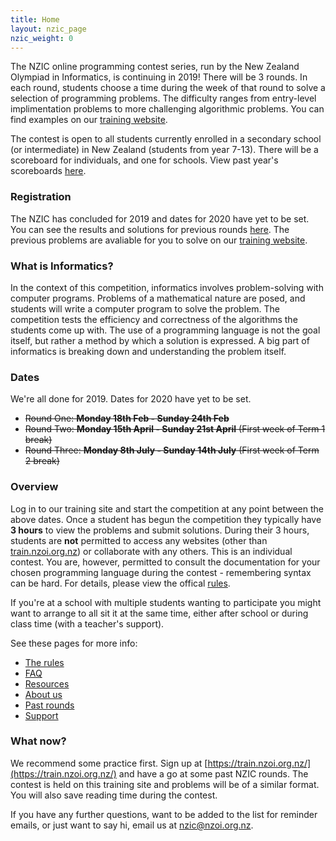 ```yaml
---
title: Home
layout: nzic_page
nzic_weight: 0
---
```


The NZIC online programming contest series, run by the New Zealand Olympiad in Informatics, is continuing in 2019! There will be 3 rounds. In each round, students choose a time during the week of that round to solve a selection of programming problems. The difficulty ranges from entry-level implimentation problems to more challenging algorithmic problems. You can find examples on our [training website](https://train.nzoi.org.nz/).

The contest is open to all students currently enrolled in a secondary school (or intermediate) in New Zealand (students from year 7-13). There will be a scoreboard for individuals, and one for schools. View past year's scoreboards [here](past.html).

### Registration

The NZIC has concluded for 2019 and dates for 2020 have yet to be set. You can see the results and solutions for previous rounds [here](past.html). The previous problems are avaliable for you to solve on our [training website](https://train.nzoi.org.nz/).

### What is Informatics?

In the context of this competition, informatics involves problem-solving with computer programs. Problems of a mathematical nature are posed, and students will write a computer program to solve the problem. The competition tests the efficiency and correctness of the algorithms the students come up with. The use of a programming language is not the goal itself, but rather a method by which a solution is expressed. A big part of informatics is breaking down and understanding the problem itself.

### Dates

We're all done for 2019. Dates for 2020 have yet to be set.

* <strike>Round One: **Monday 18th Feb - Sunday 24th Feb**</strike>
* <strike>Round Two: **Monday 15th April - Sunday 21st April** (First week of Term 1 break)</strike>
* <strike>Round Three: **Monday 8th July - Sunday 14th July** (First week of Term 2 break)</strike>

### Overview

Log in to our training site and start the competition at any point between the above dates. Once a student has begun the competition they typically have **3 hours** to view the problems and submit solutions. During their 3 hours, students are **not** permitted to access any websites (other than [train.nzoi.org.nz](train.nzoi.org.nz)) or collaborate with any others. This is an individual contest. You are, however, permitted to consult the documentation for your chosen programming language during the contest - remembering syntax can be hard. For details, please view the offical [rules](rules.html).

If you're at a school with multiple students wanting to participate you might want to arrange to all sit it at the same time, either after school or during class time (with a teacher's support).

See these pages for more info:

- [The rules](rules.html)
- [FAQ](faq.html)
- [Resources](resources.html)
- [About us](about.html)
- [Past rounds](past.html)
- [Support](support.html)

### What now?

We recommend some practice first. Sign up at [https://train.nzoi.org.nz/](https://train.nzoi.org.nz/) and have a go at some past NZIC rounds. The contest is held on this training site and problems will be of a similar format. You will also save reading time during the contest.

If you have any further questions, want to be added to the list for reminder emails, or just want to say hi, email us at [nzic@nzoi.org.nz](mailto:nzic@nzoi.org.nz).